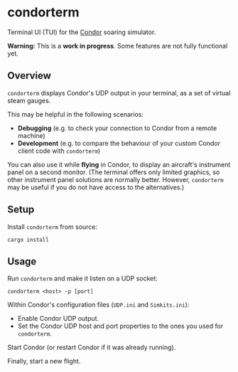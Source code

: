 # condorterm

Terminal UI (TUI) for the [Condor](https://www.condorsoaring.com) soaring simulator.

**Warning:** This is a **work in progress**. Some features are not fully functional yet.

## Overview

`condorterm` displays Condor's UDP output in your terminal, as a set of virtual steam gauges.

This may be helpful in the following scenarios:

- **Debugging** (e.g. to check your connection to Condor from a remote machine)
- **Development** (e.g. to compare the behaviour of your custom Condor client code with `condorterm`)

You can also use it while **flying** in Condor, to display an aircraft's instrument panel on a second monitor. (The terminal offers only limited graphics, so other instrument panel solutions are normally better. However, `condorterm` may be useful if you do not have access to the alternatives.)

## Setup

Install `condorterm` from source:

```shell
cargo install
```

## Usage

Run `condorterm` and make it listen on a UDP socket:

```shell
condorterm <host> -p [port]
```

Within Condor's configuration files (`UDP.ini` and `Simkits.ini`):
- Enable Condor UDP output.
- Set the Condor UDP host and port properties to the ones you used for `condorterm`.

Start Condor (or restart Condor if it was already running).

Finally, start a new flight.

